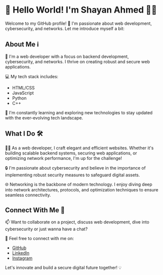 # 👋 Hello World! I'm Shayan Ahmed 👨‍💻

Welcome to my GitHub profile! 🚀 I'm passionate about web development, cybersecurity, and networks. Let me introduce myself a bit:

## About Me ℹ️

🔭 I'm a web developer with a focus on backend development, cybersecurity, and networks. I thrive on creating robust and secure web applications.

💻 My tech stack includes:
- HTML/CSS
- JavaScript
- Python
- C++

🌱 I'm constantly learning and exploring new technologies to stay updated with the ever-evolving tech landscape.

## What I Do 🛠️

👨‍💻 As a web developer, I craft elegant and efficient websites. Whether it's building scalable backend systems, securing web applications, or optimizing network performance, I'm up for the challenge!

🔒 I'm passionate about cybersecurity and believe in the importance of implementing robust security measures to safeguard digital assets.

🌐 Networking is the backbone of modern technology. I enjoy diving deep into network architectures, protocols, and optimization techniques to ensure seamless connectivity.

## Connect With Me 🌟

📫 Want to collaborate on a project, discuss web development, dive into cybersecurity or just wanna have a chat?

🔗 Feel free to connect with me on:
- [GitHub](https://github.com/shayanahmedk)
- [LinkedIn](https://www.linkedin.com/in/shayanahmedk)
- [Instagram](https://www.instagram.com/shayanahmedk)

Let's innovate and build a secure digital future together! 💡
